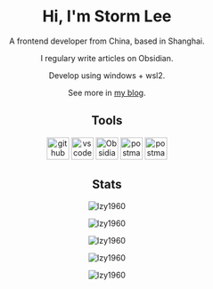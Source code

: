 <div align="center">

# Hi, I'm Storm Lee

A frontend developer from China, based in Shanghai.

I regulary write articles on Obsidian.

Develop using windows + wsl2.

See more in [my blog](https://www.stormlee.top/).

## Tools

<a href="https://github.com" target="_blank"><img src="https://cdn.jsdelivr.net/gh/devicons/devicon/icons/github/github-original.svg" alt="github" width="40" height="40"/></a> <a href="https://code.visualstudio.com/" target="_blank"><img src="https://cdn.jsdelivr.net/gh/devicons/devicon/icons/vscode/vscode-original.svg" alt="vscode" width="40" height="40"/></a> <a href="https://obsidian.md/" target="_blank"><img src="https://obsidian.md/favicon.ico" alt="Obsidian" width="40" height="40"/></a> <a href="https://postman.com" target="_blank" rel="noreferrer"><img src="https://www.vectorlogo.zone/logos/getpostman/getpostman-icon.svg" alt="postman" width="40" height="40"/></a> <a href="https://learn.microsoft.com/en-us/windows/wsl/about" target="_blank" rel="noreferrer"><img src="https://cdn.jsdelivr.net/gh/devicons/devicon@latest/icons/linux/linux-original.svg" alt="postman" width="40" height="40"/></a>

## Stats

![lzy1960](https://github-readme-stats.vercel.app/api?username=lzy1960&theme=material-palenight&hide_border=false&include_all_commits=false&count_private=false)

![lzy1960](https://github-readme-streak-stats.herokuapp.com?user=lzy1960&theme=material-palenight)

![lzy1960](https://github-readme-stats.vercel.app/api/top-langs/?username=lzy1960&theme=material-palenight&hide_border=false&include_all_commits=false&count_private=false&layout=compact)

![lzy1960](https://github-profile-trophy.vercel.app/?username=lzy1960&theme=dracula&column=9&no-frame=false&no-bg=false&margin-w=4)

![lzy1960](https://github-readme-activity-graph.vercel.app/graph?username=lzy1960&theme=dracula)
  
</div>
